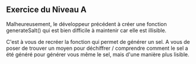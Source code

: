 ## Exercice du Niveau A

Malheureusement, le développeur précédent à créer une fonction generateSalt()
  qui est bien difficile à maintenir car elle est illisible.

C'est à vous de recréer la fonction qui permet de générer un sel.
A vous de poser de trouver un moyen pour déchiffrer / comprendre
  comment le sel a été généré pour générer vous même le sel, mais d'une manière plus lisible.
